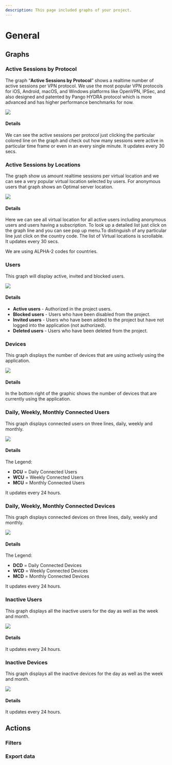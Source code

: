 ```yaml
---
description: This page included graphs of your project.
---
```


# General

## Graphs

### Active Sessions by Protocol

The graph “**Active Sessions by Protocol**” shows a realtime number of active sessions per VPN protocol. We use the most popular VPN protocols for iOS, Android, macOS, and Windows platforms like OpenVPN, IPSec, and also designed and patented by Pango HYDRA protocol which is more advanced and has higher performance benchmarks for now.

![](../../.gitbook/assets/active_session_protocol.png)

#### Details

We can see the active sessions per protocol just clicking the particular colored line on the graph and  check out how many sessions were active in particular time frame or even in an every single minute. It updates every 30 secs.

### Active Sessions by Locations

The graph show us amount realtime sessions per virtual location and we can see a very popular virtual location selected by users. For anonymous users that graph shows an Optimal server location.  

![](../../.gitbook/assets/active_session_location.png)

#### Details

Here we can see all  virtual location for all active users including anonymous users and users having a subscription. To look up a detailed list just click on the graph line and you can see pop up menu.To distinguish of any particular line  just click on the country code. The list of Virtual locations is scrollable.  It updates every 30 secs.

We are using ALPHA-2 codes for countries.

### Users

This graph will display active, invited and blocked users.  

![](../../.gitbook/assets/users_graph.png)

#### Details

* **Active users** - Authorized in the project users.
* **Blocked users** - Users who have been disabled from the project.
* **Invited users** - Users who have been added to the project but have not logged into the application \(not authorized\).
* **Deleted users** - Users who have been deleted from the project.

### Devices

This graph displays the number of devices that are using actively using the application.  

![](../../.gitbook/assets/devices_graph.png)

#### Details

In the bottom right of the graphic shows the number of devices that are currently using the application.

### Daily, Weekly, Monthly Connected Users

This graph displays connected users on three lines, daily, weekly and monthly.

![](../../.gitbook/assets/connected_users.png)

#### Details

The Legend:

* **DCU** = Daily Connected Users
* **WCU** = Weekly Connected Users
* **MCU** = Monthly Connected Users

It updates every 24 hours.

### Daily, Weekly, Monthly Connected Devices

This graph displays connected devices on three lines, daily, weekly and monthly.

![](../../.gitbook/assets/connected_devices.png)

#### Details

The Legend:

* **DCD** = Daily Connected Devices
* **WCD** = Weekly Connected Devices
* **MCD** = Monthly Connected Devices

It updates every 24 hours.

### Inactive Users

This graph displays all the inactive users for the day as well as the week and month.  

![](../../.gitbook/assets/inactive_users_graph.png)

#### Details

It updates every 24 hours.

### Inactive Devices

This graph displays all the inactive devices for the day as well as the week and month.  

![](../../.gitbook/assets/inactive_devices_graph.png)

#### Details

It updates every 24 hours.

## Actions

### Filters

### Export data


